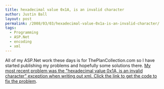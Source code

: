 ```yaml
---
title: hexadecimal value 0x1A, is an invalid character
author: Justin Ball
layout: post
permalink: /2008/03/03/hexadecimal-value-0x1a-is-an-invalid-character/
tags:
  - Programming
  - ASP.Net
  - encoding
  - xml
---
```


All of my ASP.Net work these days is for ThePlanCollection.com so I have started publishing my problems and hopefully some solutions there. [My most recent problem was the "hexadecimal value 0x1A, is an invalid character" exception when writing out xml. Click the link to get the code to fix the problem][1].

 [1]: http://www.theplancollection.com/house-plan-related-articles/hexadecimal-value-invalid-character